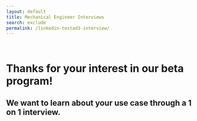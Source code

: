 ```yaml
---
layout: default
title: Mechanical Engineer Interviews
search: exclude
permalink: /linkedin-textad3-interview/
---
```

<div class="row" id="survey">
  
  <div class="col m12">
    <div class="row">
      <div class="col m2">&nbsp;</div>
      <div class="col m8" id="copybox">
        <h1 class="center">Thanks for your interest in our beta program!</h1>
        <h2 class="center">We want to learn about your use case through a 1 on 1 interview.</h2>
      </div>
      <div class="col"></div>
    </div>
    <div class="row">
      <!-- Start of Meetings Embed Script -->
    <div class="meetings-iframe-container" data-src="https://meetings.hubspot.com/stephen236/45-minute-mechanical-engineer-interviews-beta?embed=true"></div>
    <script type="text/javascript" src="https://static.hsappstatic.net/MeetingsEmbed/ex/MeetingsEmbedCode.js"></script>
  <!-- End of Meetings Embed Script -->
    </div>
  </div>
</div>
